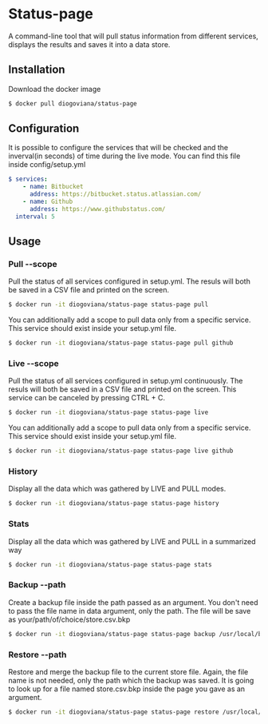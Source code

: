 # Status-page
A command-line tool that will pull status information from different services, displays the results and saves it into a data store.

## Installation
Download the docker image

```bash
$ docker pull diogoviana/status-page
```

## Configuration
It is possible to configure the services that will be checked and the inverval(in seconds) of time during the live mode. You can find this file inside config/setup.yml

```yaml
$ services:
    - name: Bitbucket
      address: https://bitbucket.status.atlassian.com/
    - name: Github
      address: https://www.githubstatus.com/
  interval: 5
```

## Usage

### Pull --scope
Pull the status of all services configured in setup.yml. The resuls will both be saved in a CSV file and printed on the screen.
```bash
$ docker run -it diogoviana/status-page status-page pull
```
You can additionally add a scope to pull data only from a specific service. This service should exist inside your setup.yml file.
```bash
$ docker run -it diogoviana/status-page status-page pull github
```

### Live --scope
Pull the status of all services configured in setup.yml continuously. The resuls will both be saved in a CSV file and printed on the screen. This service can be canceled by pressing CTRL + C.
```bash
$ docker run -it diogoviana/status-page status-page live
```
You can additionally add a scope to pull data only from a specific service. This service should exist inside your setup.yml file.
```bash
$ docker run -it diogoviana/status-page status-page live github
```

### History 
Display all the data which was gathered by LIVE and PULL modes.
```bash
$ docker run -it diogoviana/status-page status-page history
```

### Stats 
Display all the data which was gathered by LIVE and PULL in a summarized way
```bash
$ docker run -it diogoviana/status-page status-page stats
```

### Backup --path 
Create a backup file inside the path passed as an argument. You don't need to pass the file name in data argument, only the path. The file will be save as your/path/of/choice/store.csv.bkp
```bash
$ docker run -it diogoviana/status-page status-page backup /usr/local/bkp
```

### Restore --path 
Restore and merge the backup file to the current store file. Again, the file name is not needed, only the path which the backup was saved. It is going to look up for a file named store.csv.bkp inside the page you gave as an argument.
```bash
$ docker run -it diogoviana/status-page status-page restore /usr/local/bkp
```

